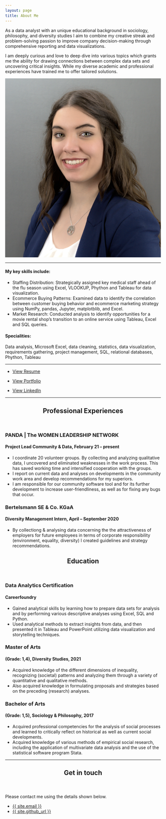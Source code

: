 ```yaml
---
layout: page
title: About Me
---
```

  <section>
<div class="features">	
		<article>
			<div class="content">
			<p>As a data analyst with an unique educational background in sociology, philosophy, and diversity studies I aim to combine my creative streak and problem-solving passion to improve company decision-making through comprehensive reporting and data visualizations.</p>
<p>I am deeply curious and love to deep dive into various topics which grants me the ability for drawing connections between complex data sets and uncovering critical insights. While my diverse academic and professional experiences have trained me to offer tailored solutions.</p>
</div>
</article>
<article>
  <span class="image fit"><img src="assets/images/Profilbild.png" alt="" /></span>
		</article>
  		</div>
  </section>

<hr class="major" />

<h4>My key skills include:</h4> 
<ul>
  <li>Staffing Distribution: Strategically assigned key medical staff ahead of the flu season using Excel, VLOOKUP, Phython and Tableau for data visualization.</li>
<li>Ecommerce Buying Patterns: Examined data to identify the correlation between customer buying behavior and ecommerce marketing strategy using NumPy, pandas, Jupyter, matplotblib, and Excel.</li>
<li>Market Research: Conducted analysis to identify opportunities for a movie rental shop’s transition to an online service using Tableau, Excel and SQL queries.</li>
</ul> 


<h4>Specialities:</h4> 
<p> Data analysis, Microsoft Excel, data cleaning, statistics, data visualization, requirements gathering, project management, SQL, relational databases, Phython, Tableau </p>


<hr class="major" />

<div class="row">
	<div class="4u 12u$(medium)">
		<ul class="actions">
			<li><a href="https://github.com/mariamaske/mariamaske.github.io/blob/e6a9ee91439fd18284a80526ccb2f05ce07ff2f7/assets/PDFs/DATA%20ANALYST%20CV.pdf" class="button special icon fa-file-pdf-o">View Resume</a></li></ul>
			 </div>
	<div class="4u 12u$(medium)">
		<ul class="actions">	
			<li><a href="https://github.com/mariamaske/mariamaske.github.io/blob/200c268be05d87f8c0dce974bd252b91f9dd5fa6/assets/PDFs/DataAnalystPortfolio.pdf" class="button special icon fa-edit">View Portfolio</a></li></ul>
	 </div>
   	<div class="4u 12u$(medium)">
		<ul class="actions">	
   	<li><a href="https://public.tableau.com/views/HappinesScoreProjekt/GlobalHappiness?:language=de-DE&:display_count=n&:origin=viz_share_link" class="button special icon fa-laptop">View LinkedIn</a></li></ul>
 </div>
  </div>
  
<hr class="major" />
<section>
  <header class="major">
		<h2>Professional Experiences </h2>
	</header>
 
<div class="row">
	<div class="6u 12u$(small)">
		<h3>PANDA | The WOMEN LEADERSHIP NETWORK</h3>
		<h4>Project Lead Community & Data, February 21 – present</h4>
	</div>
	<div class="6u$ 12u$(small)">
		<ul>
  <li>I coordinate 20 volunteer groups. By collecting and analyzing qualitative data, I uncovered and eliminated weaknesses in the work process. This has saved working time and intensified cooperation with the groups. </li>
<li>I report on current data and analyses on developments in the community work area and develop recommendations for my superiors.</li>
<li>I am responsible for our community software tool and for its further development to increase user-friendliness, as well as for fixing any bugs that occur.</li>
</ul> 
	</div>
 <div class="row">
	<div class="6u 12u$(small)">
		<h3>Bertelsmann SE & Co. KGaA </h3>
		<h4>Diversity Management Intern,  April – September 2020</h4>
	</div>
	<div class="6u$ 12u$(small)">
		<ul>
  <li>By collectiong & analysing data concerning the the attractiveness of employers for future employees in terms of corporate responsibility (environment, equality, diversity) I created guidelines and strategy recommendations. 
</li>
</ul> 
	</div>
	 </div>
	
<section>	
<header class="major">
  <h2>Education</h2>
	</header>
 
<div class="row">
	<div class="6u 12u$(small)">
		<h3>Data Analytics Certification</h3>
		<h4>Careerfoundry</h4>
	</div>
	<div class="6u$ 12u$(small)">
		<ul>
  <li>Gained analytical skills by learning how to prepare data sets for analysis and by performing various descriptive analyses using Excel, SQL and Python.</li>
<li>Used analytical methods to extract insights from data, and then presented it in Tableau and PowerPoint utilizing data visualization and storytelling techniques.</li>
</ul> 
	</div>

 <div class="row">
	<div class="6u 12u$(small)">
		<h3>Master of Arts</h3>
		<h4>(Grade: 1,4), Diversity Studies, 2021</h4>
	</div>
	<div class="6u$ 12u$(small)">
		<ul>
  <li>Acquired knowledge of the different dimensions of inequality, recognizing (societal) patterns and analyzing them through a variety of quantitative and qualitative methods.</li>
<li>Also acquired knowledge in formulating proposals and strategies based on the preceding (research) analyses.</li>
</ul> 
	</div>
	 
 <div class="row">
	<div class="6u 12u$(small)">
		<h3>Bachelor of Arts</h3>
		<h4>(Grade: 1,5), Sociology & Philosophy, 2017</h4>
	</div>
	<div class="6u$ 12u$(small)">
		<ul>
  <li>Acquired professional competencies for the analysis of social processes and learned to critically reflect on historical as well as current social developments.</li>
<li>Acquired knowledge of various methods of empirical social research, including the application of multivariate data analysis and the use of the statistical software program Stata.</li>
</ul> 
	</div>
  <!-- Section -->
        <section>
	 <hr class="major" />
          <header class="major">
            <h2>Get in touch</h2>
          </header>
          <p>Please contact me using the details shown below.</p>
          <ul class="contact">
            <li class="fa-envelope-o"><a href="#">{{ site.email }}</a></li>
	    <li class="fa-github"><a href="#">{{ site.github_url }}</a></li>
          </ul>
        </section>
 
